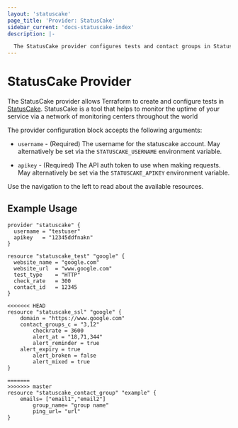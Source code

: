 ```yaml
---
layout: 'statuscake'
page_title: 'Provider: StatusCake'
sidebar_current: 'docs-statuscake-index'
description: |-

  The StatusCake provider configures tests and contact groups in StatusCake.
---
```


# StatusCake Provider

The StatusCake provider allows Terraform to create and configure tests in [StatusCake](https://www.statuscake.com/). StatusCake is a tool that helps to
monitor the uptime of your service via a network of monitoring centers throughout the world

The provider configuration block accepts the following arguments:

- `username` - (Required) The username for the statuscake account. May alternatively be set via the
  `STATUSCAKE_USERNAME` environment variable.

- `apikey` - (Required) The API auth token to use when making requests. May alternatively
  be set via the `STATUSCAKE_APIKEY` environment variable.

Use the navigation to the left to read about the available resources.

## Example Usage

```hcl
provider "statuscake" {
  username = "testuser"
  apikey   = "12345ddfnakn"
}

resource "statuscake_test" "google" {
  website_name = "google.com"
  website_url  = "www.google.com"
  test_type    = "HTTP"
  check_rate   = 300
  contact_id   = 12345
}

<<<<<<< HEAD
resource "statuscake_ssl" "google" {
	domain = "https://www.google.com"
	contact_groups_c = "3,12"
        checkrate = 3600
        alert_at = "18,71,344"
        alert_reminder = true
	alert_expiry = true
        alert_broken = false
        alert_mixed = true
}

=======
>>>>>>> master
resource "statuscake_contact_group" "example" {
	emails= ["email1","email2"]
        group_name= "group name"
        ping_url= "url"
}

```
